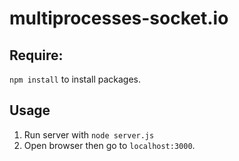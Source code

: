 # multiprocesses-socket.io

## Require:
`npm install` to install packages.

## Usage
1. Run server with `node server.js`
2. Open browser then go to `localhost:3000`.
